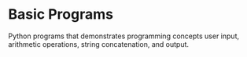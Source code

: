 # Basic Programs
 Python programs that demonstrates programming concepts user input, arithmetic operations, string concatenation, and output.
